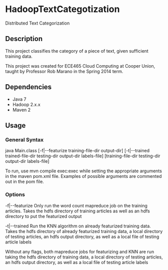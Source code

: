 HadoopTextCategotization
====

Distributed Text Categorization

## Description ##

This project classifies the category of a piece of text, given
sufficient training data.

This project was created for ECE465 Cloud Computing at Cooper Union,
taught by Professor Rob Marano in the Spring 2014 term.

## Dependencies ##

* Java 7
* Hadoop 2.x.x
* Maven 2

## Usage ##

### General Syntax ###
java Main.class [-f|--featurize training-file-dir output-dir] [-t|--trained trained-file-dir testing-dir output-dir labels-file] [training-file-dir testing-dir output-dir labels-file]

To run, use mvn compile exec:exec while setting the appropriate arguments in the maven pom.xml file. Examples of possible arguments are commented out in the pom file.

### Options ###

-f|--featurize Only run the word count mapreduce job on the training articles. Takes the hdfs directory of training articles as well as an hdfs directory to put the featurized output

-t|--trained Run the KNN algorithm on already featurized training data. Takes the hdfs directory of already featurized training data, a local directory of testing articles, an hdfs output directory, as well as a local file of testing article labels

Without any flags, both mapreduce jobs for featurizing and KNN are run taking the hdfs directory of training data, a local directory of testing articles, an hdfs output directory, as well as a local file of testing article labels
